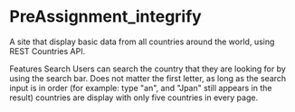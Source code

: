 # PreAssignment_integrify
A site that display basic data from all countries around the world, using REST Countries API.

Features
Search
Users can search the country that they are looking for by using the search bar. Does not matter the first letter, as long as the search input is in order (for example: type "an", and "Jpan" still appears in the result)
countries are display with only five countries in every page. 



